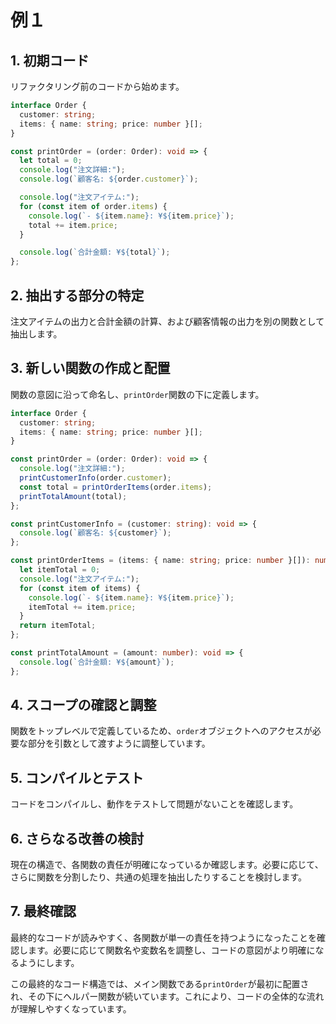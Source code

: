 # 例１

## 1. 初期コード

リファクタリング前のコードから始めます。

```typescript
interface Order {
  customer: string;
  items: { name: string; price: number }[];
}

const printOrder = (order: Order): void => {
  let total = 0;
  console.log("注文詳細:");
  console.log(`顧客名: ${order.customer}`);

  console.log("注文アイテム:");
  for (const item of order.items) {
    console.log(`- ${item.name}: ¥${item.price}`);
    total += item.price;
  }

  console.log(`合計金額: ¥${total}`);
};
```

## 2. 抽出する部分の特定

注文アイテムの出力と合計金額の計算、および顧客情報の出力を別の関数として抽出します。

## 3. 新しい関数の作成と配置

関数の意図に沿って命名し、`printOrder`関数の下に定義します。

```typescript
interface Order {
  customer: string;
  items: { name: string; price: number }[];
}

const printOrder = (order: Order): void => {
  console.log("注文詳細:");
  printCustomerInfo(order.customer);
  const total = printOrderItems(order.items);
  printTotalAmount(total);
};

const printCustomerInfo = (customer: string): void => {
  console.log(`顧客名: ${customer}`);
};

const printOrderItems = (items: { name: string; price: number }[]): number => {
  let itemTotal = 0;
  console.log("注文アイテム:");
  for (const item of items) {
    console.log(`- ${item.name}: ¥${item.price}`);
    itemTotal += item.price;
  }
  return itemTotal;
};

const printTotalAmount = (amount: number): void => {
  console.log(`合計金額: ¥${amount}`);
};
```

## 4. スコープの確認と調整

関数をトップレベルで定義しているため、`order`オブジェクトへのアクセスが必要な部分を引数として渡すように調整しています。

## 5. コンパイルとテスト

コードをコンパイルし、動作をテストして問題がないことを確認します。

## 6. さらなる改善の検討

現在の構造で、各関数の責任が明確になっているか確認します。必要に応じて、さらに関数を分割したり、共通の処理を抽出したりすることを検討します。

## 7. 最終確認

最終的なコードが読みやすく、各関数が単一の責任を持つようになったことを確認します。必要に応じて関数名や変数名を調整し、コードの意図がより明確になるようにします。

この最終的なコード構造では、メイン関数である`printOrder`が最初に配置され、その下にヘルパー関数が続いています。これにより、コードの全体的な流れが理解しやすくなっています。
